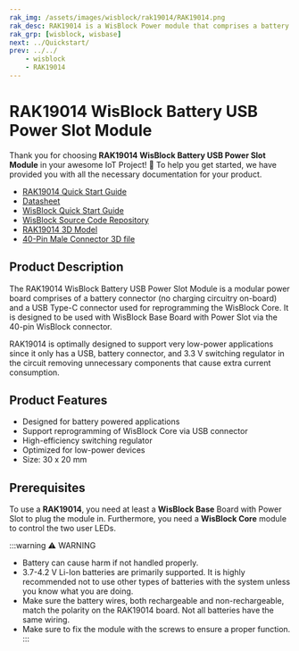 ```yaml
---
rak_img: /assets/images/wisblock/rak19014/RAK19014.png
rak_desc: RAK19014 is a WisBlock Power module that comprises a battery connector and a USB Type-C connector which can connect to the WisBlock Base board with Power Slot.
rak_grp: [wisblock, wisbase]
next: ../Quickstart/
prev: ../../
    - wisblock
    - RAK19014
---
```


# RAK19014 WisBlock Battery USB Power Slot Module

Thank you for choosing **RAK19014 WisBlock Battery USB Power Slot Module** in your awesome IoT Project! 🎉 To help you get started, we have provided you with all the necessary documentation for your product.

* [RAK19014 Quick Start Guide](../Quickstart/)
* [Datasheet](../Datasheet/)
* <a href="../../Quickstart/" target="_blank">WisBlock Quick Start Guide</a>
* [WisBlock Source Code Repository](https://github.com/RAKWireless/WisBlock/)
* [RAK19014 3D Model](https://downloads.rakwireless.com/3D_File/WisBlock/3D_RAK19014.stp)
* [40-Pin Male Connector 3D file](https://downloads.rakwireless.com/3D_File/Accessory/WisConnector/M40S1003K6M.stp)


## Product Description

The RAK19014 WisBlock Battery USB Power Slot Module is a modular power board comprises of a battery connector (no charging circuitry on-board) and a USB Type-C connector used for reprogramming the WisBlock Core. It is designed to be used with WisBlock Base Board with Power Slot via the 40-pin WisBlock connector.

RAK19014 is optimally designed to support very low-power applications since it only has a USB, battery connector, and 3.3&nbsp;V switching regulator in the circuit removing unnecessary components that cause extra current consumption.

## Product Features

* Designed for battery powered applications
* Support reprogramming of WisBlock Core via USB connector
* High-efficiency switching regulator
* Optimized for low-power devices
* Size: 30 x 20&nbsp;mm

## Prerequisites

To use a **RAK19014**, you need at least a **WisBlock Base** Board with Power Slot to plug the module in. Furthermore, you need a **WisBlock Core** module to control the two user LEDs.

:::warning ⚠️ WARNING
- Battery can cause harm if not handled properly.
- 3.7-4.2&nbsp;V Li-Ion batteries are primarily supported. It is highly recommended not to use other types of batteries with the system unless you know what you are doing.
- Make sure the battery wires, both rechargeable and non-rechargeable, match the polarity on the RAK19014 board. Not all batteries have the same wiring.
- Make sure to fix the module with the screws to ensure a proper function.
:::